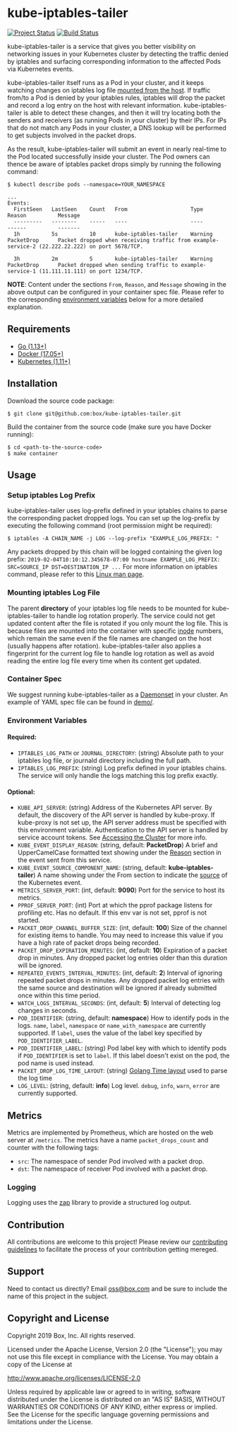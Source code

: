 # kube-iptables-tailer

[![Project Status](https://opensource.box.com/badges/active.svg)](https://opensource.box.com/badges)
[![Build Status](https://travis-ci.com/box/kube-iptables-tailer.svg?token=xQMR2mqCqLKhWA2AL639&branch=master)](https://travis-ci.com/box/kube-iptables-tailer)

kube-iptables-tailer is a service that gives you better visibility on networking issues in your Kubernetes cluster by detecting the traffic denied by iptables and surfacing corresponding information to the affected Pods via Kubernetes events.

kube-iptables-tailer itself runs as a Pod in your cluster, and it keeps watching changes on iptables log file [mounted from the host](#mounting-iptables-log-file). If traffic from/to a Pod is denied by your iptables rules, iptables will drop the packet and record a log entry on the host with relevant information. kube-iptables-tailer is able to detect these changes, and then it will try locating both the senders and receivers (as running Pods in your cluster) by their IPs. For IPs that do not match any Pods in your cluster, a DNS lookup will be performed to get subjects involved in the packet drops.

As the result, kube-iptables-tailer will submit an event in nearly real-time to the Pod located successfully inside your cluster. The Pod owners can thence be aware of iptables packet drops simply by running the following command:

```shell
$ kubectl describe pods --namespace=YOUR_NAMESPACE

...
Events:
  FirstSeen   LastSeen    Count   From                    Type          Reason          Message
  ---------   --------	  -----	  ----                    ----          ------          -------
  1h          5s          10      kube-iptables-tailer    Warning       PacketDrop      Packet dropped when receiving traffic from example-service-2 (22.222.22.222) on port 5678/TCP.

  3h          2m          5       kube-iptables-tailer    Warning       PacketDrop      Packet dropped when sending traffic to example-service-1 (11.111.11.111) on port 1234/TCP.
```
**NOTE**: Content under the sections `From`, `Reason`, and `Message` showing in the above output can be configured in your container spec file. Please refer to the corresponding [environment variables](#environment-variables) below for a more detailed explanation.

## Requirements
* [Go (1.13+)](https://golang.org/dl/)
* [Docker (17.05+)](https://www.docker.com/get-started)
* [Kubernetes (1.11+)](https://kubernetes.io/docs/setup/)

## Installation

Download the source code package:
```shell
$ git clone git@github.com:box/kube-iptables-tailer.git
```

Build the container from the source code (make sure you have Docker running):
```shell
$ cd <path-to-the-source-code>
$ make container
```

## Usage

### Setup iptables Log Prefix
kube-iptables-tailer uses log-prefix defined in your iptables chains to parse the corresponding packet dropped logs. You can set up the log-prefix by executing the following command (root permission might be required):
```shell
$ iptables -A CHAIN_NAME -j LOG --log-prefix "EXAMPLE_LOG_PREFIX: "
```

Any packets dropped by this chain will be logged containing the given log prefix:
`2019-02-04T10:10:12.345678-07:00 hostname EXAMPLE_LOG_PREFIX: SRC=SOURCE_IP DST=DESTINATION_IP ...`
For more information on iptables command, please refer to this [Linux man page](https://linux.die.net/man/8/iptables).

### Mounting iptables Log File
The parent **directory** of your iptables log file needs to be mounted for kube-iptables-tailer to handle log rotation properly. The service could not get updated content after the file is rotated if you only mount the log file. This is because files are mounted into the container with specific [inode](https://en.wikipedia.org/wiki/Inode) numbers, which remain the same even if the file names are changed on the host (usually happens after rotation).
kube-iptables-tailer also applies a fingerprint for the current log file to handle log rotation as well as avoid reading the entire log file every time when its content get updated.

### Container Spec
We suggest running kube-iptables-tailer as a [Daemonset](https://kubernetes.io/docs/concepts/workloads/controllers/daemonset/) in your cluster. An example of YAML spec file can be found in [demo/](demo/).

### Environment Variables

#### Required:
* `IPTABLES_LOG_PATH` or `JOURNAL_DIRECTORY`: (string) Absolute path to your iptables log file, or journald directory including the full path.
* `IPTABLES_LOG_PREFIX`: (string) Log prefix defined in your iptables chains. The service will only handle the logs matching this log prefix exactly.

#### Optional:
* `KUBE_API_SERVER`: (string) Address of the Kubernetes API server. By default, the discovery of the API server is handled by kube-proxy. If kube-proxy is not set up, the API server address must be specified with this environment variable. Authentication to the API server is handled by service account tokens. See [Accessing the Cluster](http://kubernetes.io/docs/user-guide/accessing-the-cluster/#accessing-the-api-from-a-pod) for more info.
* `KUBE_EVENT_DISPLAY_REASON`: (string, default: **PacketDrop**) A brief and UpperCamelCase formatted text showing under the [Reason](https://godoc.org/k8s.io/client-go/tools/record#EventRecorder) section in the event sent from this service.
* `KUBE_EVENT_SOURCE_COMPONENT_NAME`: (string, default: **kube-iptables-tailer**) A name showing under the From section to indicate the [source](https://godoc.org/k8s.io/api/core/v1#EventSource) of the Kubernetes event.
* `METRICS_SERVER_PORT`: (int, default: **9090**) Port for the service to host its metrics.
* `PPROF_SERVER_PORT`: (int) Port at which the pprof package listens for profiling etc. Has no default. If this env var is not set, pprof is not started.
* `PACKET_DROP_CHANNEL_BUFFER_SIZE`: (int, default: **100**) Size of the channel for existing items to handle. You may need to increase this value if you have a high rate of packet drops being recorded.
* `PACKET_DROP_EXPIRATION_MINUTES`: (int, default: **10**) Expiration of a packet drop in minutes. Any dropped packet log entries older than this duration will be ignored.
* `REPEATED_EVENTS_INTERVAL_MINUTES`: (int, default: **2**) Interval of ignoring repeated packet drops in minutes. Any dropped packet log entries with the same source and destination will be ignored if already submitted once within this time period.
* `WATCH_LOGS_INTERVAL_SECONDS`: (int, default: **5**) Interval of detecting log changes in seconds.
* `POD_IDENTIFIER`: (string, default: **namespace**) How to identify pods in the logs. `name`, `label`, `namespace` or `name_with_namespace` are currently supported. If `label`, uses the value of the label key specified by `POD_IDENTIFIER_LABEL`.
* `POD_IDENTIFIER_LABEL`: (string) Pod label key with which to identify pods if `POD_IDENTIFIER` is set to `label`. If this label doesn't exist on the pod, the pod name is used instead.
* `PACKET_DROP_LOG_TIME_LAYOUT`: (string) [Golang Time layout](https://godoc.org/time#Parse) used to parse the log time
* `LOG_LEVEL`: (string, default: **info**) Log level. `debug`, `info`, `warn`, `error` are currently supported.

## Metrics
Metrics are implemented by Prometheus, which are hosted on the web server at `/metrics`. The metrics have a name `packet_drops_count` and counter with the following tags:
* `src`: The namespace of sender Pod involved with a packet drop.
* `dst`: The namespace of receiver Pod involved with a packet drop.

### Logging
Logging uses the [zap](https://github.com/uber-go/zap) library to provide a structured log output.

## Contribution
All contributions are welcome to this project! Please review our [contributing guidelines](CONTRIBUTING.md) to facilitate the process of your contribution getting mereged.

## Support
Need to contact us directly? Email oss@box.com and be sure to include the name of this project in the subject.

## Copyright and License
Copyright 2019 Box, Inc. All rights reserved.

Licensed under the Apache License, Version 2.0 (the "License");
you may not use this file except in compliance with the License.
You may obtain a copy of the License at

   http://www.apache.org/licenses/LICENSE-2.0

Unless required by applicable law or agreed to in writing, software
distributed under the License is distributed on an "AS IS" BASIS,
WITHOUT WARRANTIES OR CONDITIONS OF ANY KIND, either express or implied.
See the License for the specific language governing permissions and
limitations under the License.
